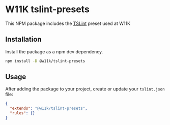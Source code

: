 # W11K tslint-presets
This NPM package includes the [TSLint](https://palantir.github.io/tslint/) preset used at W11K

## Installation
Install the package as a npm dev dependency.
```bash
npm install -D @w11k/tslint-presets
```

## Usage
After adding the package to your project, create or update your `tslint.json` file:

```json
{
  "extends": "@w11k/tslint-presets",
  "rules": {}
}
```
